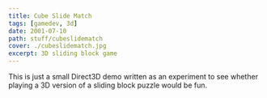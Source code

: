 ```yaml
---
title: Cube Slide Match
tags: [gamedev, 3d]
date: 2001-07-10
path: stuff/cubeslidematch
cover: ./cubeslidematch.jpg
excerpt: 3D sliding block game
---
```


This is just a small Direct3D demo written as an experiment to see whether playing a 3D version of a sliding block puzzle would be fun.
